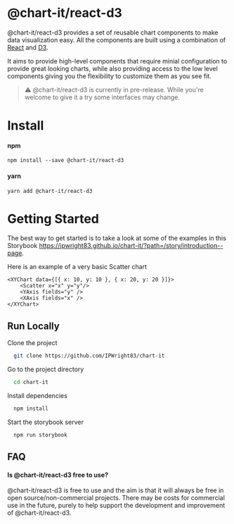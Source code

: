 # @chart-it/react-d3

@chart-it/react-d3 provides a set of reusable chart components to make data visualization easy. All the components are built using a combination of [React](https://reactjs.org/) and [D3](https://d3js.org/).

It aims to provide high-level components that require minial configuration to provide great looking charts, while also providing access to the low level components giving you the flexibility to customize them as you see fit.

> :warning: @chart-it/react-d3 is currently in pre-release. While you're welcome to give it a try some interfaces may change.

# Install

#### npm

`npm install --save @chart-it/react-d3`

#### yarn

`yarn add @chart-it/react-d3`

# Getting Started

The best way to get started is to take a look at some of the examples in this Storybook https://ipwright83.github.io/chart-it/?path=/story/introduction--page.

Here is an example of a very basic Scatter chart

```
<XYChart data={[{ x: 10, y: 10 }, { x: 20, y: 20 }]}>
    <Scatter x="x" y="y"/>
    <YAxis fields="y" />
    <XAxis fields="x" />
</XYChart>
```

## Run Locally

Clone the project

```bash
  git clone https://github.com/IPWright83/chart-it
```

Go to the project directory

```bash
  cd chart-it
```

Install dependencies

```bash
  npm install
```

Start the storybook server

```bash
  npm run storybook
```

## FAQ

#### Is @chart-it/react-d3 free to use?

@chart-it/react-d3 is free to use and the aim is that it will always be free in open source/non-commercial projects. There may be costs for commercial use in the future, purely to help support the development and improvement of @chart-it/react-d3.
